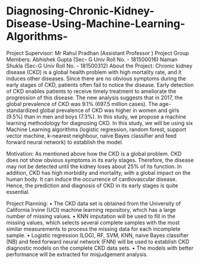 # Diagnosing-Chronic-Kidney-Disease-Using-Machine-Learning-Algorithms-
Project Supervisor: Mr Rahul Pradhan (Assistant Professor )
Project Group Members:
Abhishek Gupta (Sec- G Univ Roll No. - 181500016)
Naman Shukla (Sec-G Univ Roll No. - 181500312)
About the Project:
Chronic kidney disease (CKD) is a global health problem with high mortality rate, and it induces other diseases. Since there are no obvious symptoms during the early stages of CKD, patients often fail to notice the disease. Early detection of CKD enables patients to receive timely treatment to ameliorate the progression of this disease. The new analysis suggests that in 2017, the global prevalence of CKD was 9.1% (697.5 million cases). The age-standardized global prevalence of CKD was higher in women and girls (9.5%) than in men and boys (7.3%). In this study, we propose a machine learning methodology for diagnosing CKD. In this study, we will be using six Machine Learning algorithms (logistic regression, random forest, support vector machine, k-nearest neighbour, naïve Bayes classifier and feed forward neural network) to establish the model.

Motivation:
As mentioned above how the CKD is a global problem. CKD does not show obvious symptoms in its early stages. Therefore, the disease may not be detected until the kidney loses about 25% of its function. In addition, CKD has high morbidity and mortality, with a global impact on the human body. It can induce the occurrence of cardiovascular disease. Hence, the prediction and diagnosis of CKD in its early stages is quite essential.

Project Planning:
• The CKD data set is obtained from the University of California Irvine (UCI) machine learning repository, which has a large number of missing values. • KNN imputation will be used to fill in the missing values, which selects several complete samples with the most similar measurements to process the missing data for each incomplete sample. • Logistic regression (LOG), RF, SVM, KNN, naive Bayes classifier (NB) and feed forward neural network (FNN) will be used to establish CKD diagnostic models on the complete CKD data sets.
• The models with better performance will be extracted for misjudgement analysis.
